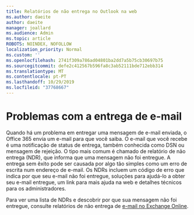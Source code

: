 ```yaml
---
title: Relatórios de não entrega no Outlook na web
ms.author: daeite
author: daeite
manager: joallard
ms.audience: Admin
ms.topic: article
ROBOTS: NOINDEX, NOFOLLOW
localization_priority: Normal
ms.custom: ''
ms.openlocfilehash: 2741f309a786ad04801ba2dd7a5b75cb30697b75
ms.sourcegitcommit: defe2c412567b596fa8c3ab52111bde712ebb314
ms.translationtype: MT
ms.contentlocale: pt-PT
ms.lasthandoff: 10/29/2019
ms.locfileid: "37768667"
---
```

# <a name="issues-with-email-delivery"></a>Problemas com a entrega de e-mail

Quando há um problema em entregar uma mensagem de e-mail enviada, o Office 365 envia um e-mail para que você saiba. O e-mail que você recebe é uma notificação de status de entrega, também conhecida como DSN ou mensagem de rejeição. O tipo mais comum é chamado de relatório de não entrega (NDR), que informa que uma mensagem não foi entregue. A entrega sem êxito pode ser causada por algo tão simples como um erro de escrita num endereço de e-mail. Os NDRs incluem um código de erro que indica por que seu e-mail não foi entregue, soluções para ajudá-lo a obter seu e-mail entregue, um link para mais ajuda na web e detalhes técnicos para os administradores.

Para ver uma lista de NDRs e descobrir por que sua mensagem não foi entregue, consulte relatórios de não entrega de [e-mail no Exchange Online](https://docs.microsoft.com/exchange/mail-flow-best-practices/non-delivery-reports-in-exchange-online/non-delivery-reports-in-exchange-online).